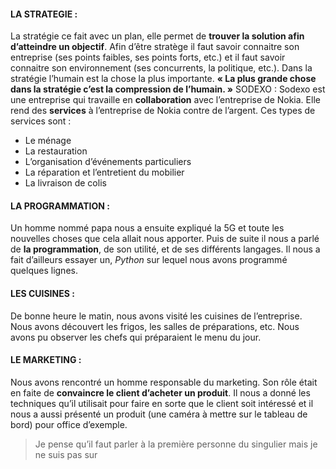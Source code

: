 #### LA STRATEGIE :
La stratégie ce fait avec un plan, elle permet de __trouver la solution afin d’atteindre un objectif__. Afin d’être stratège il faut savoir connaitre son entreprise (ses points faibles, ses points forts, etc.) et il faut savoir connaitre son environnement (ses concurrents, la politique, etc.). Dans la stratégie l’humain est la chose la plus importante. __« La plus grande chose dans la stratégie c’est la compression de l’humain. »__
SODEXO :
Sodexo est une entreprise qui travaille en __collaboration__ avec  l’entreprise de Nokia. Elle rend des __services__ à l’entreprise de Nokia contre de l’argent. Ces types de services sont :
*	Le ménage 
*	La restauration
*	L’organisation d’événements particuliers
*	La réparation et l’entretient du mobilier 
*	La livraison de colis	


#### LA PROGRAMMATION :
Un homme nommé papa nous a ensuite expliqué la 5G et toute les nouvelles choses que cela allait nous apporter. Puis de suite il nous a parlé de __la programmation__, de son utilité, et de ses différents langages. Il nous a fait d’ailleurs essayer un, _Python_ sur lequel nous avons programmé quelques lignes. 
#### LES CUISINES :
De bonne heure le matin, nous avons visité les cuisines de l’entreprise. Nous avons découvert les frigos, les salles de préparations, etc. Nous avons pu observer les chefs qui préparaient le menu du jour.  
#### LE MARKETING :
Nous avons rencontré un homme responsable du marketing. Son rôle était en faite de __convaincre le client d’acheter un produit__. Il nous a donné les techniques qu’il utilisait pour faire en sorte que le client soit intéressé et il nous a aussi présenté un produit (une caméra à mettre sur le tableau de bord) pour office d’exemple. 

> Je pense qu’il faut parler à la première personne du singulier mais je ne suis pas sur <blockquote>

